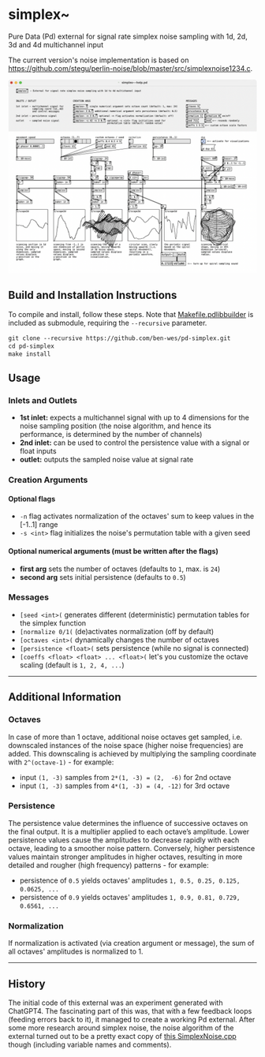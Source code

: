 # simplex~
Pure Data (Pd) external for signal rate simplex noise sampling with 1d, 2d, 3d and 4d multichannel input

The current version's noise implementation is based on https://github.com/stegu/perlin-noise/blob/master/src/simplexnoise1234.c.

![simplex~-help.pd screenshot](simplex%7E-help.pd.png)

## Build and Installation Instructions
To compile and install, follow these steps. Note that [Makefile.pdlibbuilder](https://github.com/pure-data/pd-lib-builder/) is included as submodule, requiring the `--recursive` parameter.
~~~
git clone --recursive https://github.com/ben-wes/pd-simplex.git
cd pd-simplex
make install
~~~

## Usage
### Inlets and Outlets
* **1st inlet:** expects a multichannel signal with up to 4 dimensions for the noise sampling position (the noise algorithm, and hence its performance, is determined by the number of channels)
* **2nd inlet:** can be used to control the persistence value with a signal or float inputs
* **outlet:** outputs the sampled noise value at signal rate

### Creation Arguments
#### Optional flags
* `-n` flag activates normalization of the octaves' sum to keep values in the [-1..1] range
* `-s <int>` flag initializes the noise's permutation table with a given seed

#### Optional numerical arguments (must be written after the flags)
* **first arg** sets the number of octaves (defaults to `1`, max. is `24`)
* **second arg** sets initial persistence (defaults to `0.5`) 

### Messages
* `[seed <int>(` generates different (deterministic) permutation tables for the simplex function
* `[normalize 0/1(` (de)activates normalization (off by default)
* `[octaves <int>(` dynamically changes the number of octaves
* `[persistence <float>(` sets persistence (while no signal is connected)
* `[coeffs <float> <float> ... <float>(` let's you customize the octave scaling (default is `1, 2, 4, ...`) 

---

## Additional Information
### Octaves
In case of more than 1 octave, additional noise octaves get sampled, i.e. downscaled instances of the noise space (higher noise frequencies) are added. This downscaling is achieved by multiplying the sampling coordinate with `2^(octave-1)` - for example:
* input `(1, -3)` samples from `2*(1, -3) = (2,  -6)` for 2nd octave
* input `(1, -3)` samples from `4*(1, -3) = (4, -12)` for 3rd octave

### Persistence
The persistence value determines the influence of successive octaves on the final output. It is a multiplier applied to each octave’s amplitude. Lower persistence values cause the amplitudes to decrease rapidly with each octave, leading to a smoother noise pattern. Conversely, higher persistence values maintain stronger amplitudes in higher octaves, resulting in more detailed and rougher (high frequency) patterns - for example:
* persistence of `0.5` yields octaves' amplitudes `1, 0.5, 0.25, 0.125, 0.0625, ...`
* persistence of `0.9` yields octaves' amplitudes `1, 0.9, 0.81, 0.729, 0.6561, ...`

### Normalization
If normalization is activated (via creation argument or message), the sum of all octaves' amplitudes is normalized to 1.

---

## History

The initial code of this external was an experiment generated with ChatGPT4. The fascinating part of this was, that with a few feedback loops (feeding errors back to it), it managed to create a working Pd external. After some more research around simplex noise, the noise algorithm of the external turned out to be a pretty exact copy of [this SimplexNoise.cpp](https://github.com/SRombauts/SimplexNoise/blob/master/src/SimplexNoise.cpp) though (including variable names and comments).
